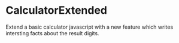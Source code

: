 # CalculatorExtended
Extend a basic calculator javascript with a new feature which writes intersting facts about the result digits.
